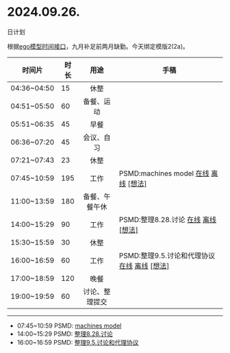 # 2024.09.26.
日计划

根据[ego模型时间接口](https://gitee.com/hyg/blog/blob/master/timeflow.md)，九月补足前两月缺勤。今天绑定模版2(2a)。

| 时间片 | 时长 | 用途 | 手稿 |
| --- | --- | :---: | --- |
| 04:36~04:50 | 15 | 休整 |  |
| 04:51~05:50 | 60 | 备餐、运动 |  |
| 05:51~06:35 | 45 | 早餐 |  |
| 06:36~07:20 | 45 | 会议、自习 |  |
| 07:21~07:43 | 23 | 休整 |  |
| 07:45~10:59 | 195 | 工作 | PSMD:machines model [在线](http://simp.ly/p/3GXNTh) [离线](../../draft/2024/09/20240926074500.md) <a href="mailto:huangyg@mars22.com?subject=关于2024.09.26.[PSMD:machines model]任务&body=日期: 20240926%0D%0A序号: 5%0D%0A手稿:../../draft/2024/09/20240926074500.md%0D%0A---请勿修改邮件主题及以上内容 从下一行开始写您的想法---%0D%0A">[想法]</a> |
| 11:00~13:59 | 180 | 备餐、午餐午休 |  |
| 14:00~15:29 | 90 | 工作 | PSMD:整理8.28.讨论 [在线](http://simp.ly/p/lsBYG9) [离线](../../draft/2024/09/20240926140000.md) <a href="mailto:huangyg@mars22.com?subject=关于2024.09.26.[PSMD:整理8.28.讨论]任务&body=日期: 20240926%0D%0A序号: 7%0D%0A手稿:../../draft/2024/09/20240926140000.md%0D%0A---请勿修改邮件主题及以上内容 从下一行开始写您的想法---%0D%0A">[想法]</a> |
| 15:30~15:59 | 30 | 休整 |  |
| 16:00~16:59 | 60 | 工作 | PSMD:整理9.5.讨论和代理协议 [在线](http://simp.ly/p/MpcbHD) [离线](../../draft/2024/09/20240926160000.md) <a href="mailto:huangyg@mars22.com?subject=关于2024.09.26.[PSMD:整理9.5.讨论和代理协议]任务&body=日期: 20240926%0D%0A序号: 9%0D%0A手稿:../../draft/2024/09/20240926160000.md%0D%0A---请勿修改邮件主题及以上内容 从下一行开始写您的想法---%0D%0A">[想法]</a> |
| 17:00~18:59 | 120 | 晚餐 |  |
| 19:00~19:59 | 60 | 讨论、整理提交 |  |

---

- 07:45~10:59	PSMD: [machines model](../../draft/2024/09/20240926.01.md)
- 14:00~15:29	PSMD: [整理8.28.讨论](../../draft/2024/09/20240926.02.md)
- 16:00~16:59	PSMD: [整理9.5.讨论和代理协议](../../draft/2024/09/20240926.03.md)
